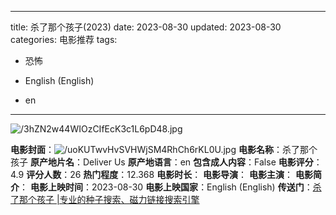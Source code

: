 
---
title: 杀了那个孩子(2023)
date: 2023-08-30
updated: 2023-08-30
categories: 电影推荐
tags:

- 恐怖

- English (English)
- en
---

<img src="https://image.tmdb.org/t/p/original/3hZN2w44WIOzCIfEcK3c1L6pD48.jpg" alt="/3hZN2w44WIOzCIfEcK3c1L6pD48.jpg" title="/3hZN2w44WIOzCIfEcK3c1L6pD48.jpg">

**电影封面**：<img src="https://image.tmdb.org/t/p/w200/uoKUTwvHvSVHWjSM4RhCh6rKL0U.jpg" alt="/uoKUTwvHvSVHWjSM4RhCh6rKL0U.jpg" title="/uoKUTwvHvSVHWjSM4RhCh6rKL0U.jpg">
**电影名称**：杀了那个孩子
**原产地片名**：Deliver Us
**原产地语言**：en
**包含成人内容**：False
**电影评分**：4.9
**评分人数**：26
**热门程度**：12.368
**电影时长**：
**电影导演**：
**电影主演**：
**电影简介**：
**电影上映时间**：2023-08-30
**电影上映国家**：English (English)
**传送门**：[杀了那个孩子 |专业的种子搜索、磁力链接搜索引擎](https://movie.amd794.com:2083/?search=Deliver%20Us&ordering=&mode=match_phrase&page_size=10&page=1)

